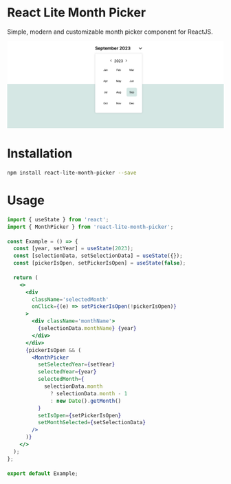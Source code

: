 # React Lite Month Picker

Simple, modern and customizable month picker component for ReactJS.

![React Lite Month Picker](./src/assets/cover.png)

# Installation

```bash
npm install react-lite-month-picker --save
```

# Usage

```jsx
import { useState } from 'react';
import { MonthPicker } from 'react-lite-month-picker';

const Example = () => {
  const [year, setYear] = useState(2023);
  const [selectionData, setSelectionData] = useState({});
  const [pickerIsOpen, setPickerIsOpen] = useState(false);

  return (
    <>
      <div
        className='selectedMonth'
        onClick={(e) => setPickerIsOpen(!pickerIsOpen)}
      >
        <div className='monthName'>
          {selectionData.monthName} {year}
        </div>
      </div>
      {pickerIsOpen && (
        <MonthPicker
          setSelectedYear={setYear}
          selectedYear={year}
          selectedMonth={
            selectionData.month
              ? selectionData.month - 1
              : new Date().getMonth()
          }
          setIsOpen={setPickerIsOpen}
          setMonthSelected={setSelectionData}
        />
      )}
    </>
  );
};

export default Example;
```
